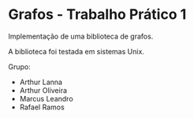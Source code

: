 # Grafos - Trabalho Prático 1

Implementação de uma biblioteca de grafos.

A biblioteca foi testada em sistemas Unix.

Grupo:

* Arthur Lanna
* Arthur Oliveira
* Marcus Leandro
* Rafael Ramos


